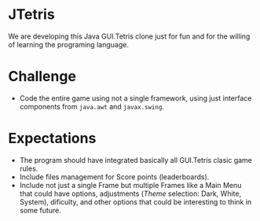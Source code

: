 # JTetris
We are developing this Java GUI.Tetris clone just for fun and for the willing of learning the programing language.

# Challenge
- Code the entire game using not a single framework, using just interface components from `java.awt` and `javax.swing`.

# Expectations
- The program should have integrated basically all GUI.Tetris clasic game rules.
- Include files management for Score points (leaderboards).
- Include not just a single Frame but multiple Frames like a Main Menu that could have options, adjustments (*Theme* selection: Dark, White, System), dificulty, and other options that could be interesting to think in some future.
